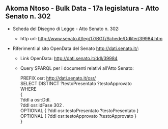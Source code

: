 ## Akoma Ntoso - Bulk Data - 17a legislatura - Atto Senato n. 302 ##

* Scheda del Disegno di Legge - Atto Senato n. 302:
	* http url: http://www.senato.it/leg/17/BGT/Schede/Ddliter/39984.htm

* Riferimenti al sito OpenData del Senato http://dati.senato.it/:
	* Link OpenData: http://dati.senato.it/ddl/39984
	* Query SPARQL per i documenti relativi all'Atto Senato:

        PREFIX osr: <http://dati.senato.it/osr/>  
		SELECT DISTINCT ?testoPresentato ?testoApprovato  
		WHERE  
		{  
		    ?ddl a osr:Ddl.  
		    ?ddl osr:idFase 302 .  
		    OPTIONAL { ?ddl osr:testoPresentato ?testoPresentato }  
		    OPTIONAL { ?ddl osr:testoApprovato ?testoApprovato }  
		}
		